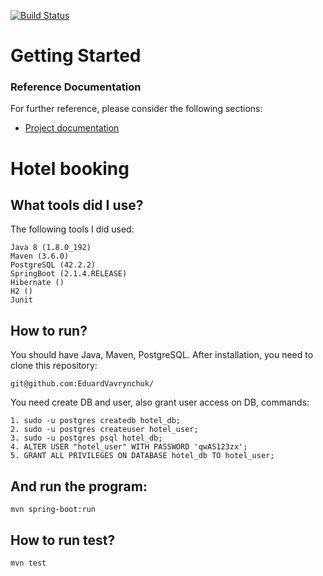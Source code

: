 [![Build Status](https://travis-ci.com/EduardVavrynchuk/HotelBooking.svg?branch=master)](https://travis-ci.com/EduardVavrynchuk/HotelBooking)

# Getting Started

### Reference Documentation
For further reference, please consider the following sections:

* [Project documentation](https://maven.apache.org/guides/index.html)

# Hotel booking

## What tools did I use?

The following tools I did used:

    Java 8 (1.8.0_192)
    Maven (3.6.0)
    PostgreSQL (42.2.2)
    SpringBoot (2.1.4.RELEASE)
    Hibernate ()
    H2 ()
    Junit
    

## How to run?

You should have Java, Maven, PostgreSQL. After installation, you need to clone this repository:

    git@github.com:EduardVavrynchuk/

You need create DB and user, also grant user access on DB, commands:

    1. sudo -u postgres createdb hotel_db;
    2. sudo -u postgres createuser hotel_user;
    3. sudo -u postgres psql hotel_db;
    4. ALTER USER "hotel_user" WITH PASSWORD 'qwAS123zx';
    5. GRANT ALL PRIVILEGES ON DATABASE hotel_db TO hotel_user;
    
## And run the program:

    mvn spring-boot:run
    
## How to run test?

    mvn test
